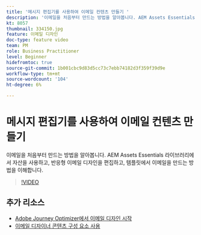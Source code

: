 ```yaml
---
title: '메시지 편집기를 사용하여 이메일 컨텐츠 만들기 '
description: '이메일을 처음부터 만드는 방법을 알아봅니다. AEM Assets Essentials 라이브러리에서 자산을 사용하고, 반응형 이메일 디자인을 편집하고, 템플릿에서 이메일을 만드는 방법을 이해합니다. '
kt: 8057
thumbnail: 334150.jpg
feature: 이메일 디자인
doc-type: feature video
team: PM
role: Business Practitioner
level: Beginner
hidefromtoc: true
source-git-commit: 1b001cbc9d83d5cc73c7ebb74182d3f359f39d9e
workflow-type: tm+mt
source-wordcount: '104'
ht-degree: 6%

---
```



# 메시지 편집기를 사용하여 이메일 컨텐츠 만들기

이메일을 처음부터 만드는 방법을 알아봅니다. AEM Assets Essentials 라이브러리에서 자산을 사용하고, 반응형 이메일 디자인을 편집하고, 템플릿에서 이메일을 만드는 방법을 이해합니다.

>[!VIDEO](https://video.tv.adobe.com/v/334150?quality=12)

## 추가 리소스

* [Adobe Journey Optimizer에서 이메일 디자인 시작](https://experienceleague.adobe.com/docs/journey-optimizer/using/create-messages/email-designer/design-emails.html)
* [이메일 디자이너 콘텐츠 구성 요소 사용](https://experienceleague.adobe.com/docs/journey-optimizer/using/create-messages/email-designer/design-emails.html)
